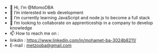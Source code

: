 - 👋 Hi, I’m @MomoDBA
- 👀 I’m interested in web development 
- 🌱 I’m currently learning JavaScript and node js to become a full stack
- 💞️ I’m looking to collaborate on apprenticeship in a company to develop knowledge
- 📫 How to reach me on : 
- linkdin : https://www.linkedin.com/in/mohamet-ba-3024b8211/
- E-mail : metzooba@gmail.com

<!---
MomoDBA/MomoDBA is a ✨ special ✨ repository because its `README.md` (this file) appears on your GitHub profile.
You can click the Preview link to take a look at your changes.
--->
